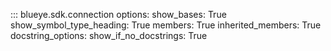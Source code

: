 ::: blueye.sdk.connection
    options:
      show_bases: True
      show_symbol_type_heading: True
      members: True
      inherited_members: True
      docstring_options:
        show_if_no_docstrings: True
